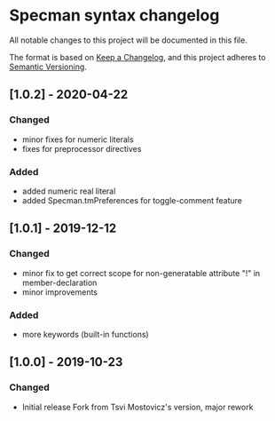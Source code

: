 # Specman syntax changelog
All notable changes to this project will be documented in this file.

The format is based on [Keep a Changelog](https://keepachangelog.com/en/1.0.0/),
and this project adheres to [Semantic Versioning](https://semver.org/spec/v2.0.0.html).

## [1.0.2] - 2020-04-22
### Changed
- minor fixes for numeric literals
- fixes for preprocessor directives

### Added
- added numeric real literal
- added Specman.tmPreferences for toggle-comment feature

## [1.0.1] - 2019-12-12
### Changed
- minor fix to get correct scope for non-generatable attribute "!" in member-declaration
- minor improvements
### Added
- more keywords (built-in functions)

## [1.0.0] - 2019-10-23
### Changed
- Initial release
  Fork from Tsvi Mostovicz's version, major rework
